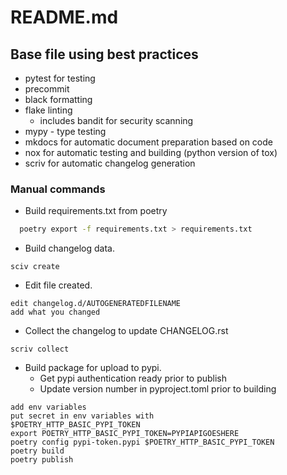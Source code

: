 # README.md

## Base file using best practices
- pytest for testing
- precommit
- black formatting
- flake linting
  - includes bandit for security scanning
- mypy - type testing
- mkdocs for automatic document preparation based on code
- nox for automatic testing and building (python version of tox)
- scriv for automatic changelog generation

### Manual commands 
- Build requirements.txt from poetry

```bash
  poetry export -f requirements.txt > requirements.txt
```
- Build changelog data.
```
sciv create
```
- Edit file created.
```
edit changelog.d/AUTOGENERATEDFILENAME
add what you changed
```
- Collect the changelog to update CHANGELOG.rst
```
scriv collect

```

- Build package for upload to pypi.
  - Get pypi authentication ready prior to publish
  - Update version number in pyproject.toml prior to building
```
add env variables
put secret in env variables with
$POETRY_HTTP_BASIC_PYPI_TOKEN
export POETRY_HTTP_BASIC_PYPI_TOKEN=PYPIAPIGOESHERE
poetry config pypi-token.pypi $POETRY_HTTP_BASIC_PYPI_TOKEN
poetry build
poetry publish
```
